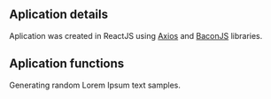## Aplication details

Aplication was created in ReactJS using [Axios](https://github.com/axios/axios) and [BaconJS](https://baconipsum.com/json-api/) libraries.

## Aplication functions

Generating random Lorem Ipsum text samples.
